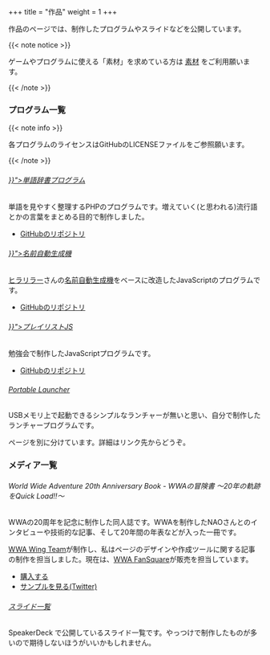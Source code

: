 +++
title = "作品"
weight = 1
+++

作品のページでは、制作したプログラムやスライドなどを公開しています。

{{< note notice >}}
  <p>ゲームやプログラムに使える「素材」を求めている方は <a href="/materials/" title="素材">素材</a> をご利用願います。</p>
{{< /note >}}

### プログラム一覧

{{< note info >}}
  <p>各プログラムのライセンスはGitHubのLICENSEファイルをご参照願います。</p>
{{< /note >}}

<div class="box is-cols-2">
  <section class="boxes">
    <h6 class="boxes-title"><a href="{{< contentslink "works/word-dic/word_dictionary.php" >}}">単語辞書プログラム</a></h6>
    <p>単語を見やすく整理するPHPのプログラムです。増えていく(と思われる)流行語とかの言葉をまとめる目的で制作しました。</p>
    <ul>
      <li><a href="https://github.com/aokashi/word-dic" title="aokashi/word-dic">GitHubのリポジトリ</a></li>
    </ul>
  </section>
  <section class="boxes">
    <h6 class="boxes-title"><a href="{{< contentslink "works/name-maker/namemaker.html" >}}">名前自動生成機</a></h6>
    <p><a href="http://hirarira.net" title="新・ヒラリラーのMP">ヒラリラー</a>さんの<a href="http://www.hirarira.net/namemaker/" title="名前自動生成機">名前自動生成機</a>をベースに改造したJavaScriptのプログラムです。</p>
    <ul>
      <li><a href="https://github.com/aokashi/NameMaker" title="aokashi/NameMaker">GitHubのリポジトリ</a></li>
    </ul>
  </section>
  <section class="boxes">
    <h6 class="boxes-title"><a href="{{< contentslink "works/playlist-js" >}}">プレイリストJS</a></h6>
    <p>勉強会で制作したJavaScriptプログラムです。</p>
    <ul>
      <li><a href="https://github.com/aokashi/PlayListJs" title="aokashi/PlayListJs">GitHubのリポジトリ</a></li>
    </ul>
  </section>
  <section class="boxes">
    <h6 class="boxes-title"><a href="portable_launcher.html" title="Portable Launcher">Portable Launcher</a></h6>
    <p>USBメモリ上で起動できるシンプルなランチャーが無いと思い、自分で制作したランチャープログラムです。</p>
    <p>ページを別に分けています。詳細はリンク先からどうぞ。</p>
  </section>
</div>

### メディア一覧

<div class="box is-cols-2">
  <section class="boxes">
    <h6 class="boxes-title">World Wide Adventure 20th Anniversary Book - WWAの冒険書 〜20年の軌跡をQuick Load!!〜</h6>
    <p>WWAの20周年を記念に制作した同人誌です。WWAを制作したNAOさんとのインタビューや技術的な記事、そして20年間の年表などが入った一冊です。</p>
    <p><a href="http://wwawing.com">WWA Wing Team</a>が制作し、私はページのデザインや作成ツールに関する記事の制作を担当しました。現在は、<a href="http://www.wwafansq.com">WWA FanSquare</a>が販売を担当しています。</p>
    <ul>
      <li><a href="http://www.dlsite.com/home/work/=/product_id/RJ199732.html" title="WWAの冒険書 ～20年の軌跡をQuick Load!!～">購入する</a></li>
      <li><a href="https://twitter.com/i/moments/811567888234520576" title="C91「WWAの冒険書」サンプル">サンプルを見る(Twitter)</a></li>
    </ul>
  </section>
  <section class="boxes">
    <h6 class="boxes-title"><a href="https://speakerdeck.com/aokashi" title="Presentations by Aokashi">スライド一覧</a></h6>
    <p>SpeakerDeck で公開しているスライド一覧です。やっつけで制作したものが多いので期待しないほうがいいかもしれません。</p>
  </section>
</div>